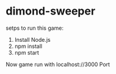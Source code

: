 # dimond-sweeper

setps to run this game:
1. Install Node.js 
2. npm install
3. npm start

Now game run with localhost://3000 Port
